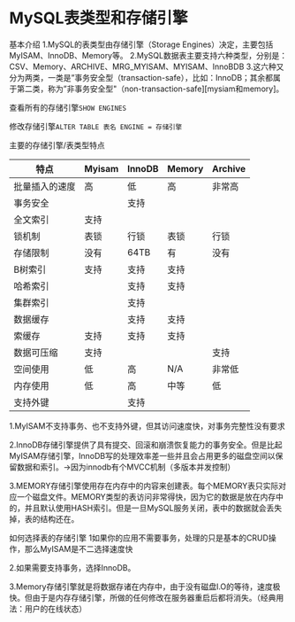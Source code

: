 # MySQL表类型和存储引擎

基本介绍
1.MySQL的表类型由存储引擎（Storage Engines）决定，主要包括MyISAM、InnoDB、Memory等。
2.MySQL数据表主要支持六种类型，分别是：CSV、Memory、ARCHIVE、MRG_MYISAM、MYISAM、InnoBDB
3.这六种又分为两类，一类是”事务安全型（transaction-safe），比如：InnoDB；其余都属于第二类，称为”非事务安全型"（non-transaction-safe][mysiam和memory]。



查看所有的存储引擎```SHOW ENGINES```

修改存储引擎```ALTER TABLE 表名 ENGINE = 存储引擎```

主要的存储引擎/表类型特点

| 特点           | Myisam | InnoDB | Memory | Archive |
| -------------- | ------ | ------ | ------ | ------- |
| 批量插入的速度 | 高     | 低     | 高     | 非常高  |
| 事务安全       |        | 支持   |        |         |
| 全文索引       | 支持   |        |        |         |
| 锁机制         | 表锁   | 行锁   | 表锁   | 行锁    |
| 存储限制       | 没有   | 64TB   | 有     | 没有    |
| B树索引        | 支持   | 支持   | 支持   |         |
| 哈希索引       |        | 支持   | 支持   |         |
| 集群索引       |        | 支持   |        |         |
| 数据缓存       |        | 支持   | 支持   |         |
| 索缓存         | 支持   | 支持   | 支持   |         |
| 数据可压缩     | 支持   |        |        | 支持    |
| 空间使用       | 低     | 高     | N/A    | 非常低  |
| 内存使用       | 低     | 高     | 中等   | 低      |
| 支持外键       |        | 支持   |        |         |

1.MyISAM不支持事务、也不支持外键，但其访问速度快，对事务完整性没有要求

2.InnoDB存储引擎提供了具有提交、回滚和崩溃恢复能力的事务安全。但是比起MyISAM存储引擎，InnoDB写的处理效率差一些并且会占用更多的磁盘空间以保留数据和索引。->因为innodb有个MVCC机制（多版本并发控制）

3.MEMORY存储引擎使用存在内存中的内容来创建表。每个MEMORY表只实际对应一个磁盘文件。MEMORY类型的表访问非常得快，因为它的数据是放在内存中的，并且默认使用HASH索引。但是一旦MySQL服务关闭，表中的数据就会丢失掉，表的结构还在。



如何选择表的存储引擎
1如果你的应用不需要事务，处理的只是基本的CRUD操作，那么MyISAM是不二选择速度快

2.如果需要支持事务，选择InnoDB。

3.Memory存储引擎就是将数据存诸在内存中，由于没有磁盘I.O的等待，速度极快。但由于是内存存储引擎，所做的任何修改在服务器重启后都将消失。（经典用法：用户的在线状态）